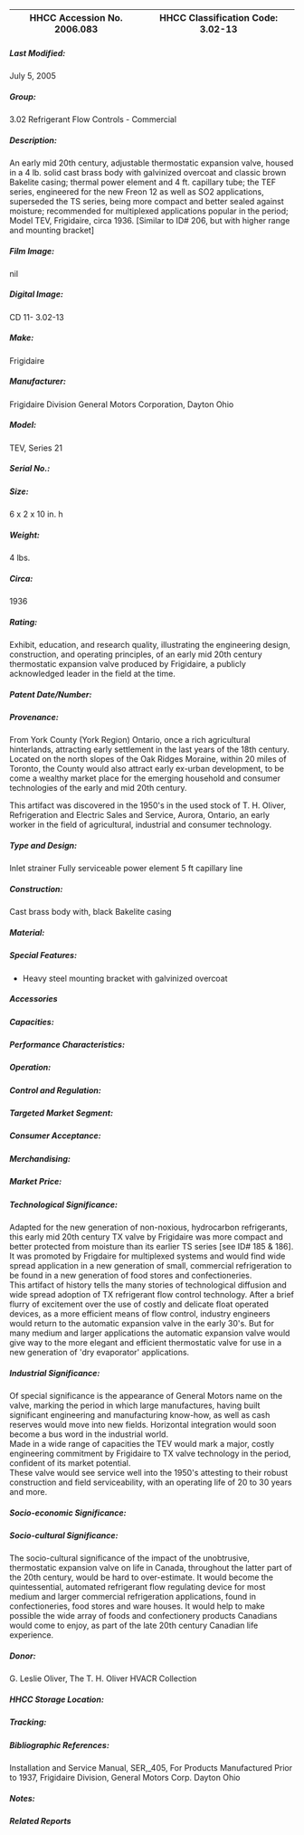 | **HHCC Accession No. 2006.083** |**HHCC Classification Code:  3.02-13**|
| ----------- | ----------- |

##### Last Modified:
July 5, 2005

##### Group:
3.02 Refrigerant Flow Controls - Commercial

##### Description:
An early mid 20th century, adjustable thermostatic expansion valve, housed in a 4 lb. solid cast brass body with galvinized overcoat and classic brown Bakelite casing; thermal power element and 4 ft. capillary tube; the TEF series, engineered for the new Freon 12 as well as SO2 applications, superseded the TS series, being more compact and better sealed against moisture; recommended for multiplexed applications popular in the period; Model TEV, Frigidaire, circa 1936. [Similar to ID# 206, but with higher range and mounting bracket]

##### Film Image:
nil

##### Digital Image:
CD 11- 3.02-13

##### Make:
Frigidaire

##### Manufacturer:
Frigidaire Division General Motors Corporation, Dayton Ohio

##### Model:
TEV, Series 21

##### Serial No.:


##### Size:
6 x 2 x 10 in. h

##### Weight:
4 lbs.

##### Circa:
1936

##### Rating:
Exhibit, education, and research quality, illustrating the engineering design, construction, and operating principles, of an early mid 20th century thermostatic expansion valve produced by Frigidaire, a publicly acknowledged leader in the field at the time.

##### Patent Date/Number:


##### Provenance:
From York County (York Region) Ontario, once a rich agricultural hinterlands, attracting early settlement in the last years of the 18th century. Located on the north slopes of the Oak Ridges Moraine, within 20 miles of Toronto, the County would also attract early ex-urban development, to be come a wealthy market place for the emerging household and consumer technologies of the early and mid 20th century. 

This artifact was discovered in the 1950's in the used stock of T. H. Oliver, Refrigeration and Electric Sales and Service, Aurora, Ontario, an early worker in the field of agricultural, industrial and consumer technology.

##### Type and Design:
Inlet strainer
Fully serviceable power element
5 ft capillary line

##### Construction:
Cast brass body with, black Bakelite casing

##### Material:


##### Special Features:
- Heavy steel mounting bracket with galvinized overcoat

##### Accessories


##### Capacities:


##### Performance Characteristics:


##### Operation:


##### Control and Regulation:


##### Targeted Market Segment:


##### Consumer Acceptance:


##### Merchandising:


##### Market Price:


##### Technological Significance:
Adapted for the new generation of non-noxious, hydrocarbon refrigerants, this early mid 20th century TX valve by Frigidaire was more compact and better protected from moisture than its earlier TS series [see ID# 185 & 186]. It was promoted by Frigdaire for multiplexed systems and would find wide spread application in a new generation of small, commercial refrigeration to be found in a new generation of food stores and confectioneries.  
This artifact of history tells the many stories of  technological diffusion and wide spread adoption of TX refrigerant flow control technology. After a brief flurry of excitement over the use of costly and delicate float operated devices, as a more efficient means of flow control, industry engineers would return to the automatic expansion valve in the early 30's. But for many medium and larger applications the automatic expansion valve would give way to the more elegant and efficient thermostatic valve for use in a new generation of 'dry evaporator' applications.

##### Industrial Significance:
Of special significance is the appearance of General Motors name on the valve, marking the period in which large manufactures, having built significant engineering and manufacturing know-how, as well as cash reserves would move into new fields. Horizontal integration would soon become a bus word in the industrial world.   
Made in a wide range of capacities the TEV would mark a major, costly engineering commitment by Frigidaire to TX valve technology in the period, confident of its market potential.    
These valve would see service well into the 1950's attesting to their robust construction and field serviceability, with an operating life of 20 to 30 years and more.

##### Socio-economic Significance:


##### Socio-cultural Significance:
The socio-cultural significance of the impact of the unobtrusive, thermostatic  expansion valve on life in Canada, throughout the latter part of the 20th century, would be hard to over-estimate. 
It would become the quintessential, automated refrigerant flow regulating device for most medium and larger commercial refrigeration applications, found in confectioneries, food stores and ware houses. It would help to make possible the wide array of foods and confectionery products Canadians would come to enjoy, as part of the late 20th century Canadian life experience.

##### Donor:
G. Leslie Oliver, The T. H. Oliver HVACR Collection

##### HHCC Storage Location:


##### Tracking:


##### Bibliographic References:
Installation and Service Manual, SER,_405, For Products Manufactured Prior to 1937, Frigidaire Division, General Motors Corp. Dayton Ohio

##### Notes:


##### Related Reports

